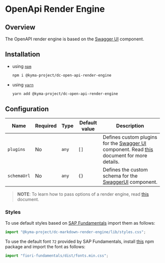# OpenApi Render Engine

## Overview

The OpenAPI render engine is based on the [Swagger UI](https://github.com/swagger-api/swagger-ui) component.

## Installation

- using [`npm`](https://www.npmjs.com/)

  ```bash
  npm i @kyma-project/dc-open-api-render-engine
  ```

- using [`yarn`](https://yarnpkg.com/en/)

  ```bash
  yarn add @kyma-project/dc-open-api-render-engine
  ```

## Configuration

| Name        | Required | Type  | Default value | Description                                                                                                                                                                                                                      |
| ----------- | -------- | ----- | ------------- | -------------------------------------------------------------------------------------------------------------------------------------------------------------------------------------------------------------------------------- |
| `plugins`   | No       | `any` | `[]`          | Defines custom plugins for the [Swagger UI](https://github.com/swagger-api/swagger-ui) component. Read [this](https://github.com/swagger-api/swagger-ui/blob/master/docs/customization/plugin-api.md) document for more details. |
| `schemaUrl` | No       | `any` | `{}`          | Defines the custom schema for the [SwaggerUI](https://github.com/swagger-api/swagger-ui) component.                                                                                                                              |

> **NOTE**: To learn how to pass options of a render engine, read [this](../../docs/props/render-engines.md#pass-global-options) document.

### Styles

To use default styles based on [SAP Fundamentals](https://sap.github.io/fundamental/) import them as follows:

```js
import "@kyma-project/dc-markdown-render-engine/lib/styles.css";
```

To use the default font `72` provided by SAP Fundamentals, install [this](https://sap.github.io/fundamental/getting-started.html) npm package and import the font as follows:

```js
import "fiori-fundamentals/dist/fonts.min.css";
```
